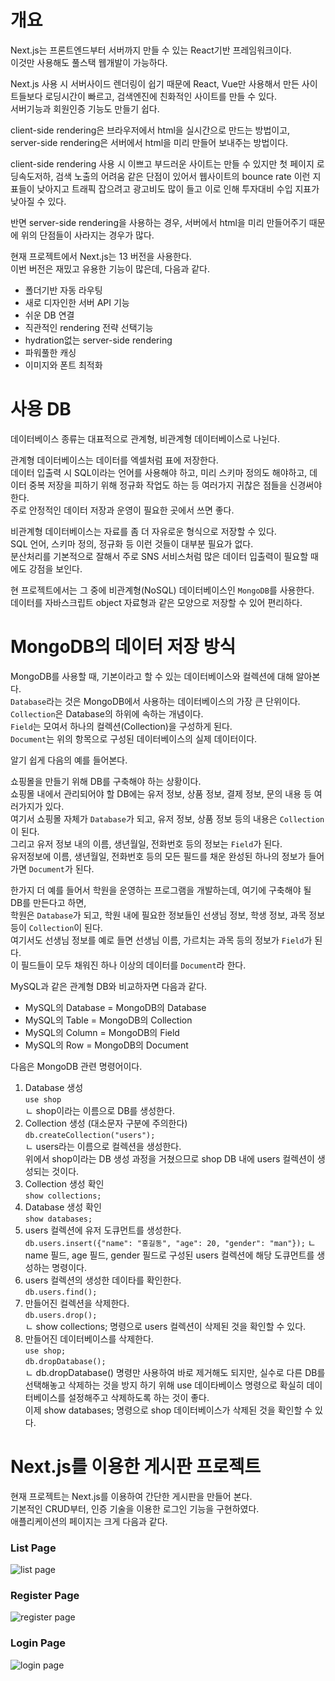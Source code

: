# 개요
Next.js는 프론트엔드부터 서버까지 만들 수 있는 React기반 프레임워크이다.   
이것만 사용해도 풀스택 웹개발이 가능하다.   
   
Next.js 사용 시 서버사이드 렌더링이 쉽기 때문에 React, Vue만 사용해서 만든 사이트들보다 로딩시간이 빠르고, 검색엔진에 친화적인 사이트를 만들 수 있다.   
서버기능과 회원인증 기능도 만들기 쉽다.   

client-side rendering은 브라우저에서 html을 실시간으로 만드는 방법이고,    
server-side rendering은 서버에서 html을 미리 만들어 보내주는 방법이다.   
   
client-side rendering 사용 시 이쁘고 부드러운 사이트는 만들 수 있지만 첫 페이지 로딩속도저하, 검색 노출의 어려움 같은 단점이 있어서 웹사이트의 bounce rate 이런 지표들이 낮아지고 트래픽 잡으려고 광고비도 많이 들고 이로 인해 투자대비 수입 지표가 낮아질 수 있다.   
   
반면 server-side rendering을 사용하는 경우, 서버에서 html을 미리 만들어주기 때문에 위의 단점들이 사라지는 경우가 많다.   
   
현재 프로젝트에서 Next.js는 13 버전을 사용한다.   
이번 버전은 재밌고 유용한 기능이 많은데, 다음과 같다.   
- 폴더기반 자동 라우팅
- 새로 디자인한 서버 API 기능
- 쉬운 DB 연결
- 직관적인 rendering 전략 선택기능
- hydration없는 server-side rendering
- 파워풀한 캐싱
- 이미지와 폰트 최적화   
   
# 사용 DB
데이터베이스 종류는 대표적으로 관계형, 비관계형 데이터베이스로 나뉜다.   
   
관계형 데이터베이스는 데이터를 엑셀처럼 표에 저장한다.   
데이터 입출력 시 SQL이라는 언어를 사용해야 하고, 미리 스키마 정의도 해야하고, 데이터 중복 저장을 피하기 위해 정규화 작업도 하는 등 여러가지 귀찮은 점들을 신경써야 한다.   
주로 안정적인 데이터 저장과 운영이 필요한 곳에서 쓰면 좋다.   
   
비관계형 데이터베이스는 자료를 좀 더 자유로운 형식으로 저장할 수 있다.   
SQL 언어, 스키마 정의, 정규화 등 이런 것들이 대부분 필요가 없다.   
분산처리를 기본적으로 잘해서 주로 SNS 서비스처럼 많은 데이터 입출력이 필요할 때에도 강점을 보인다.   
   
현 프로젝트에서는 그 중에 비관계형(NoSQL) 데이터베이스인 `MongoDB`를 사용한다.   
데이터를 자바스크립트 object 자료형과 같은 모양으로 저장할 수 있어 편리하다.   
   
# MongoDB의 데이터 저장 방식
MongoDB를 사용할 때, 기본이라고 할 수 있는 데이터베이스와 컬렉션에 대해 알아본다.   
`Database`라는 것은 MongoDB에서 사용하는 데이터베이스의 가장 큰 단위이다.   
`Collection`은 Database의 하위에 속하는 개념이다.   
`Field`는 모여서 하나의 컬렉션(Collection)을 구성하게 된다.   
`Document`는 위의 항목으로 구성된 데이터베이스의 실제 데이터이다.   
   
알기 쉽게 다음의 예를 들어본다.   
   
쇼핑몰을 만들기 위해 DB를 구축해야 하는 상황이다.   
쇼핑몰 내에서 관리되어야 할 DB에는 유저 정보, 상품 정보, 결제 정보, 문의 내용 등 여러가지가 있다.   
여기서 쇼핑몰 자체가 `Database`가 되고, 유저 정보, 상품 정보 등의 내용은 `Collection`이 된다.   
그리고 유저 정보 내의 이름, 생년월일, 전화번호 등의 정보는 `Field`가 된다.   
유저정보에 이름, 생년월일, 전화번호 등의 모든 필드를 채운 완성된 하나의 정보가 들어가면 `Document`가 된다.   
   
한가지 더 예를 들어서 학원을 운영하는 프로그램을 개발하는데, 여기에 구축해야 될 DB를 만든다고 하면,   
학원은 `Database`가 되고, 학원 내에 필요한 정보들인 선생님 정보, 학생 정보, 과목 정보 등이 `Collection`이 된다.   
여기서도 선생님 정보를 예로 들면 선생님 이름, 가르치는 과목 등의 정보가 `Field`가 된다.   
이 필드들이 모두 채워진 하나 이상의 데이터를 `Document`라 한다.   
   
MySQL과 같은 관계형 DB와 비교하자면 다음과 같다.   
- MySQL의 Database = MongoDB의 Database
- MySQL의 Table = MongoDB의 Collection
- MySQL의 Column = MongoDB의 Field
- MySQL의 Row = MongoDB의 Document   
   
다음은 MongoDB 관련 명령어이다.   
   
1. Database 생성   
`use shop`   
ㄴ shop이라는 이름으로 DB를 생성한다.   
2. Collection 생성 (대소문자 구분에 주의한다)   
`db.createCollection("users");`   
ㄴ users라는 이름으로 컬렉션을 생성한다.   
위에서 shop이라는 DB 생성 과정을 거쳤으므로 shop DB 내에 users 컬렉션이 생성되는 것이다.   
3. Collection 생성 확인   
`show collections;`   
4. Database 생성 확인   
`show databases;`   
5. users 컬렉션에 유저 도큐먼트를 생성한다.   
`db.users.insert({"name": "홍길동", "age": 20, "gender": "man"});`
ㄴ name 필드, age 필드, gender 필드로 구성된 users 컬렉션에 해당 도큐먼트를 생성하는 명령이다.   
6. users 컬렉션의 생성한 데이타를 확인한다.   
`db.users.find();`   
7. 만들어진 컬렉션을 삭제한다.   
`db.users.drop();`   
ㄴ show collections; 명령으로 users 컬렉션이 삭제된 것을 확인할 수 있다.   
8. 만들어진 데이터베이스를 삭제한다.   
`use shop;`   
`db.dropDatabase();`   
ㄴ db.dropDatabase() 명령만 사용하여 바로 제거해도 되지만, 실수로 다른 DB를 선택해놓고 삭제하는 것을 방지 하기 위해 use 데이타베이스 명령으로 확실히 데이터베이스를 설정해주고 삭제하도록 하는 것이 좋다.   
이제 show databases; 명령으로 shop 데이터베이스가 삭제된 것을 확인할 수 있다.   
   
# Next.js를 이용한 게시판 프로젝트
현재 프로젝트는 Next.js를 이용하여 간단한 게시판을 만들어 본다.   
기본적인 CRUD부터, 인증 기술을 이용한 로그인 기능을 구현하였다.   
애플리케이션의 페이지는 크게 다음과 같다.   
   
### List Page
![list page](https://github.com/kyomin/next-beginner/assets/46395776/3977b514-e468-438e-9116-c16577a24a22)   
   
### Register Page
![register page](https://github.com/kyomin/next-beginner/assets/46395776/6c94b643-8502-46d7-981e-693dfbc30920)   
   
### Login Page
![login page](https://github.com/kyomin/next-beginner/assets/46395776/caef290b-bced-4a56-8f1e-c61af7a5e13e)